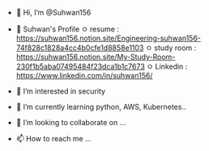 - 👋 Hi, I’m @Suhwan156
- 👀 Suhwan's Profile
ㅇ resume : https://suhwan156.notion.site/Engineering-suhwan156-74f828c1828a4cc4b0cfe1d8858e1103
ㅇ study room : https://suhwan156.notion.site/My-Study-Room-230f1b5aba07495484f23dca1b1c7673
ㅇ Linkedin : https://www.linkedin.com/in/suhwan156/

- 👀 I’m interested in security
- 🌱 I’m currently learning python, AWS, Kubernetes..
- 💞️ I’m looking to collaborate on ...
- 📫 How to reach me ...
